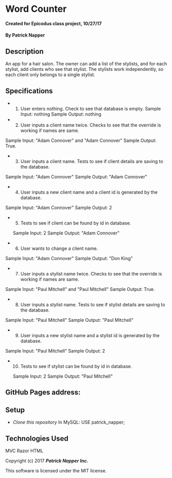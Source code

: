 # Word Counter

 #### Created for Epicodus class project, 10/27/17

 #### By **Patrick Napper**

 ## Description

 An app for a hair salon. The owner can add a list of the stylists, and for each stylist, add clients who see that stylist. The stylists work independently, so each client only belongs to a single stylist.

 ## Specifications

 * 1. User enters nothing. Check to see that database is empty.
  Sample Input: nothing
  Sample Output: nothing

 * 2. User inputs a client name twice. Checks to see that the override is working if names are same.

  Sample Input: "Adam Connover" and "Adam Connover"
  Sample Output: True.

 * 3. User inputs a client name. Tests to see if client details are saving to the database.

  Sample Input: "Adam Connover"
  Sample Output: "Adam Connover"

 * 4. User inputs a new client name and a client id is generated by the database.

  Sample Input: "Adam Connover"
  Sample Output: 2

 * 5. Tests to see if client can be found by id in database.

   Sample Input: 2
   Sample Output: "Adam Connover"

 * 6. User wants to change a client name.

 Sample Input: "Adam Connover"
 Sample Output: "Don King"

 * 7. User inputs a stylist name twice. Checks to see that the override is working if names are same.

  Sample Input: "Paul Mitchell" and "Paul Mitchell"
  Sample Output: True.

 * 8. User inputs a stylist name. Tests to see if stylist details are saving to the database.

  Sample Input: "Paul Mitchell"
  Sample Output: "Paul Mitchell"

 * 9. User inputs a new stylist name and a stylist id is generated by the database.

  Sample Input: "Paul Mitchell"
  Sample Output: 2

 * 10. Tests to see if stylist can be found by id in database.

   Sample Input: 2
   Sample Output: "Paul Mitchell"

 ## GitHub Pages address:

 ## Setup

 * _Clone this repository_
 In MySQL:
 USE patrick_napper;



 ## Technologies Used

 MVC
 Razor
 HTML


 Copyright (c) 2017 **_Patrick Napper Inc._**

 This software is licensed under the MIT license.
